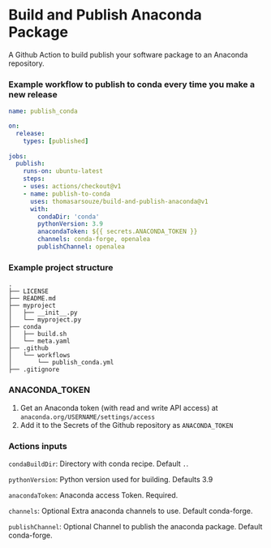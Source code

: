 # Build and Publish Anaconda Package

A Github Action to build publish your software package to an Anaconda repository.

### Example workflow to publish to conda every time you make a new release

```yaml
name: publish_conda

on:
  release:
    types: [published]
    
jobs:
  publish:
    runs-on: ubuntu-latest
    steps:
    - uses: actions/checkout@v1
    - name: publish-to-conda
      uses: thomasarsouze/build-and-publish-anaconda@v1
      with:
        condaDir: 'conda'
        pythonVersion: 3.9
        anacondaToken: ${{ secrets.ANACONDA_TOKEN }}
        channels: conda-forge, openalea
        publishChannel: openalea
```

### Example project structure

```
.
├── LICENSE
├── README.md
├── myproject
│   ├── __init__.py
│   └── myproject.py
├── conda
│   ├── build.sh
│   └── meta.yaml
├── .github
│   └── workflows
│       └── publish_conda.yml
├── .gitignore
```

### ANACONDA_TOKEN

1. Get an Anaconda token (with read and write API access) at `anaconda.org/USERNAME/settings/access` 
2. Add it to the Secrets of the Github repository as `ANACONDA_TOKEN`

### Actions inputs
`condaBuildDir`: Directory with conda recipe. Default `.`.

`pythonVersion`: Python version used for building. Defaults 3.9

`anacondaToken`: Anaconda access Token. Required.

`channels`: Optional Extra anaconda channels to use. Default conda-forge.

`publishChannel`: Optional Channel to publish the anaconda package. Default conda-forge.